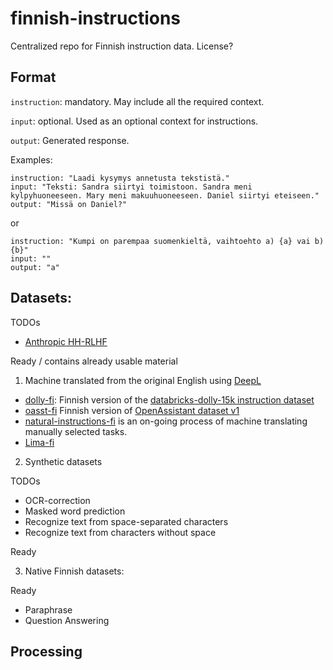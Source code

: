 # finnish-instructions
Centralized repo for Finnish instruction data. License? 

## Format

`instruction`: mandatory. May include all the required context.

`input`: optional. Used as an optional context for instructions.

`output`: Generated response.


Examples:
```
instruction: "Laadi kysymys annetusta tekstistä."
input: "Teksti: Sandra siirtyi toimistoon. Sandra meni kylpyhuoneeseen. Mary meni makuuhuoneeseen. Daniel siirtyi eteiseen."
output: "Missä on Daniel?"
```
or 
```
instruction: "Kumpi on parempaa suomenkieltä, vaihtoehto a) {a} vai b) {b}"
input: ""
output: "a"
```

## Datasets:

TODOs
* [Anthropic HH-RLHF](https://huggingface.co/datasets/Anthropic/hh-rlhf)

Ready / contains already usable material
1) Machine translated from the original English using [DeepL](<https://www.deepl.com/>)
* [dolly-fi](https://github.com/turkunlp/dolly-fi): Finnish version of the [databricks-dolly-15k instruction dataset](<https://github.com/databrickslabs/dolly/tree/master/data>)
* [oasst-fi](<https://github.com/turkunlp/oasst-fi>) Finnish version of
[OpenAssistant dataset v1](https://huggingface.co/datasets/OpenAssistant/oasst1)
* [natural-instructions-fi](https://github.com/luukkonenr/natural-instructions-fi) is an on-going process of machine translating manually selected tasks.
* [Lima-fi](https://github.com/TurkuNLP/finnish-instructions/tree/main/lima_finnish)

2) Synthetic datasets

TODOs
* OCR-correction
* Masked word prediction
* Recognize text from space-separated characters
* Recognize text from characters without space

Ready


3) Native Finnish datasets:

Ready

* Paraphrase 
* Question Answering 



## Processing 

